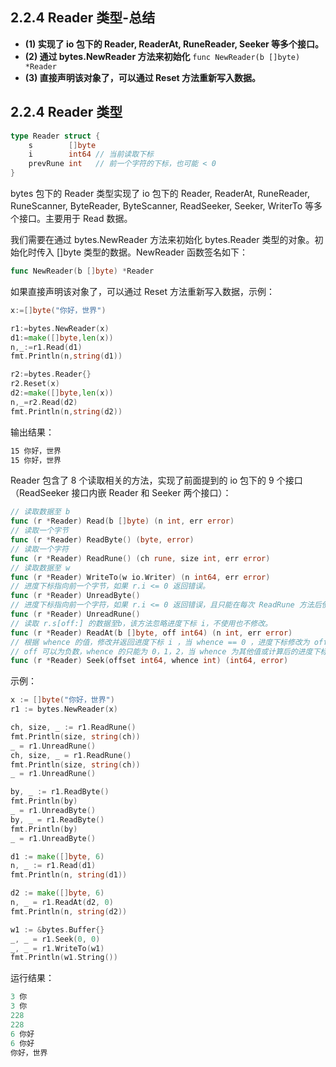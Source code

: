 ## 2.2.4 Reader 类型-总结

- **(1) 实现了 io 包下的 Reader, ReaderAt, RuneReader, Seeker 等多个接口。**
- **(2) 通过 bytes.NewReader 方法来初始化**
  `func NewReader(b []byte) *Reader`
- **(3) 直接声明该对象了，可以通过 Reset 方法重新写入数据。**

## 2.2.4 Reader 类型

```go
type Reader struct {
    s        []byte
    i        int64 // 当前读取下标
    prevRune int   // 前一个字符的下标，也可能 < 0
}
```

bytes 包下的 Reader 类型实现了 io 包下的 Reader, ReaderAt, RuneReader, RuneScanner, ByteReader, ByteScanner, ReadSeeker, Seeker, WriterTo 等多个接口。主要用于 Read 数据。

我们需要在通过 bytes.NewReader 方法来初始化 bytes.Reader 类型的对象。初始化时传入 []byte 类型的数据。NewReader 函数签名如下：

```go
func NewReader(b []byte) *Reader
```

如果直接声明该对象了，可以通过 Reset 方法重新写入数据，示例：

```go
x:=[]byte("你好，世界")

r1:=bytes.NewReader(x)
d1:=make([]byte,len(x))
n,_:=r1.Read(d1)
fmt.Println(n,string(d1))

r2:=bytes.Reader{}
r2.Reset(x)
d2:=make([]byte,len(x))
n,_=r2.Read(d2)
fmt.Println(n,string(d2))
```

输出结果：

```bash
15 你好，世界
15 你好，世界
```

Reader 包含了 8 个读取相关的方法，实现了前面提到的 io 包下的 9 个接口（ReadSeeker 接口内嵌 Reader 和 Seeker 两个接口）：

```go
// 读取数据至 b 
func (r *Reader) Read(b []byte) (n int, err error) 
// 读取一个字节
func (r *Reader) ReadByte() (byte, error)
// 读取一个字符
func (r *Reader) ReadRune() (ch rune, size int, err error)
// 读取数据至 w
func (r *Reader) WriteTo(w io.Writer) (n int64, err error)
// 进度下标指向前一个字节，如果 r.i <= 0 返回错误。
func (r *Reader) UnreadByte() 
// 进度下标指向前一个字符，如果 r.i <= 0 返回错误，且只能在每次 ReadRune 方法后使用一次，否则返回错误。
func (r *Reader) UnreadRune() 
// 读取 r.s[off:] 的数据至b，该方法忽略进度下标 i，不使用也不修改。
func (r *Reader) ReadAt(b []byte, off int64) (n int, err error) 
// 根据 whence 的值，修改并返回进度下标 i ，当 whence == 0 ，进度下标修改为 off，当 whence == 1 ，进度下标修改为 i+off，当 whence == 2 ，进度下标修改为 len[s]+off.
// off 可以为负数，whence 的只能为 0，1，2，当 whence 为其他值或计算后的进度下标越界，则返回错误。
func (r *Reader) Seek(offset int64, whence int) (int64, error)
```

示例：

```go
x := []byte("你好，世界")
r1 := bytes.NewReader(x)

ch, size, _ := r1.ReadRune()
fmt.Println(size, string(ch))
_ = r1.UnreadRune()
ch, size, _ = r1.ReadRune()
fmt.Println(size, string(ch))
_ = r1.UnreadRune()

by, _ := r1.ReadByte()
fmt.Println(by)
_ = r1.UnreadByte()
by, _ = r1.ReadByte()
fmt.Println(by)
_ = r1.UnreadByte()

d1 := make([]byte, 6)
n, _ := r1.Read(d1)
fmt.Println(n, string(d1))

d2 := make([]byte, 6)
n, _ = r1.ReadAt(d2, 0)
fmt.Println(n, string(d2))

w1 := &bytes.Buffer{}
_, _ = r1.Seek(0, 0)
_, _ = r1.WriteTo(w1)
fmt.Println(w1.String())
```

运行结果：

```go
3 你
3 你
228
228
6 你好
6 你好
你好，世界
```
